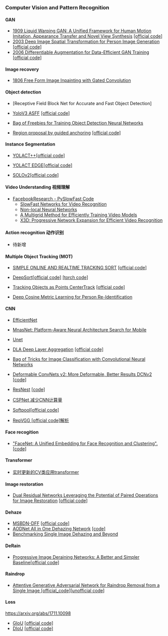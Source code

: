 
### Computer Vision and Pattern Recognition


#### GAN

- [1909 Liquid Warping GAN: A Unified Framework for Human Motion Imitation, Appearance Transfer and Novel View Synthesis](https://arxiv.org/abs/1909.12224) [[official code]](https://github.com/svip-lab/impersonator)
- [2003 Deep Image Spatial Transformation for Person Image Generation](https://arxiv.org/abs/2003.00696) [[official code]](https://github.com/RenYurui/Global-Flow-Local-Attention)
- [2006 Differentiable Augmentation
for Data-Efficient GAN Training](https://arxiv.org/pdf/2006.10738.pdf) [[official code]](https://github.com/mit-han-lab/data-efficient-gans)


#### Image recovery


- [1806 Free Form Image Inpainting with Gated Convolution](https://arxiv.org/pdf/1806.03589)

#### Object detection

- [Receptive Field Block Net for Accurate and Fast Object Detection]

- [YoloV3 ASFF](https://arxiv.org/pdf/1911.09516v2.pdf) [[official code]](https://github.com/ruinmessi/ASFF)

- [Bag of Freebies for Training Object Detection Neural Networks](https://arxiv.org/pdf/1902.04103.pdf)

- [Region proposal by guided anchoring](https://arxiv.org/abs/1901.03278) [[official code]](https://github.com/open-mmlab/mmdetection/blob/8c86f74ca01ec4c46997915e878b2a6ac518ff6d/mmdet/models/anchor_heads/guided_anchor_head.py)


#### Instance Segmentation

- [YOLACT++](https://arxiv.org/abs/1912.062189)[[official code]](https://github.com/dbolya/yolact)


- [YOLACT EDGE](https://arxiv.org/abs/2012.12259)[[official code]](https://github.com/haotian-liu/yolact_edge)

- [SOLOv2](https://arxiv.org/abs/2003.10152)[[official code]](https://github.com/WXinlong/SOLO)



#### Video Understanding 视频理解

- [FacebookResearch - PySlowFast Code](https://github.com/facebookresearch/SlowFast)
  - [SlowFast Networks for Video Recognition](https://arxiv.org/abs/1812.03982)
  - [Non-local Neural Networks](https://arxiv.org/abs/1711.07971)
  - [A Multigrid Method for Efficiently Training Video Models](https://arxiv.org/abs/1912.00998)
  - [X3D: Progressive Network Expansion for Efficient Video Recognition](https://arxiv.org/abs/2004.04730)

#### Action recognition 动作识别

- 待新增
#### Multiple Object Tracking (MOT)

- [SIMPLE ONLINE AND REALTIME TRACKING SORT](http://arxiv.org/pdf/1602.00763.pdf) [[official code]](https://github.com/abewley/sort)

- [DeepSort](https://arxiv.org/pdf/1703.07402.pdf)[[official code]](https://github.com/nwojke/deep_sort) [[torch code]](https://github.com/ZQPei/deep_sort_pytorch)
- [Tracking Objects as Points CenterTrack](http://arxiv.org/abs/2004.01177) [[official code]](https://github.com/xingyizhou/CenterTrack)

- [Deep Cosine Metric Learning for Person Re-Identification](https://arxiv.org/pdf/1812.00442.pdf)


#### CNN

- [EfficientNet](https://arxiv.org/pdf/1905.11946.pdf)


- [MnasNet: Platform-Aware Neural Architecture Search for Mobile](http://openaccess.thecvf.com/content_CVPR_2019/papers/Tan_MnasNet_Platform-Aware_Neural_Architecture_Search_for_Mobile_CVPR_2019_paper.pdf)

- [Unet](https://arxiv.org/pdf/1505.04597.pdf)

- [DLA Deep Layer Aggregation](http://openaccess.thecvf.com/content_cvpr_2018/papers/Yu_Deep_Layer_Aggregation_CVPR_2018_paper.pdf) [[official code]](https://github.com/ucbdrive/dla/blob/master/dla.py)

- [Bag of Tricks for Image Classification with Convolutional Neural Networks](https://arxiv.org/pdf/1812.01187.pdf)

- [Deformable ConvNets v2: More Deformable, Better Results DCNv2](https://arxiv.org/pdf/1811.11168.pdf) [[code]](https://github.com/CharlesShang/DCNv2)

- [ResNest](https://hangzhang.org/files/resnest.pdf) [[code]](https://github.com/zhanghang1989/ResNeSt)

- [CSPNet 减少CNN计算量](https://openaccess.thecvf.com/content_CVPRW_2020/papers/w28/Wang_CSPNet_A_New_Backbone_That_Can_Enhance_Learning_Capability_of_CVPRW_2020_paper.pdf)

- [Softpool](https://arxiv.org/pdf/2101.00440.pdf)[[official code]](https://github.com/alexandrosstergiou/SoftPool)

- [RepVGG ](https://arxiv.org/abs/2101.03697)[[official code]](https://github.com/DingXiaoH/RepVGG)[解析](https://zhuanlan.zhihu.com/p/344324470)

#### Face recogition
- ["FaceNet: A Unified Embedding for Face Recognition and Clustering".](https://arxiv.org/abs/1503.03832)[[code]](https://github.com/timesler/facenet-pytorch)

#### Transformer 

- [实时更新的CV类应用transformer](https://github.com/dk-liang/Awesome-Visual-Transformer)

#### Image restoration
- [Dual Residual Networks Leveraging the Potential of Paired Operations
for Image Restoration](https://arxiv.org/pdf/1903.08817.pdf) [[official code]](https://github.com/liu-vis/DualResidualNetoworks)


#### Dehaze
- [MSBDN-DFF](https://arxiv.org/abs/2004.13388) [[official code]](https://github.com/BookerDeWitt/MSBDN-DFF)
- [AODNet All in One Dehazing Network](https://openaccess.thecvf.com/content_ICCV_2017/papers/Li_AOD-Net_All-In-One_Dehazing_ICCV_2017_paper.pdf) [[code]](https://github.com/MayankSingal/PyTorch-Image-Dehazing)
- [Benchmarking Single Image Dehazing and Beyond](https://arxiv.org/pdf/1712.04143.pdf) 


#### DeRain
- [Progressive Image Deraining Networks: A Better and Simpler Baseline](https://arxiv.org/pdf/1901.09221.pdf)[[official code]](https://github.com/csdwren/PReNet)

#### Raindrop
- [Attentive Generative Adversarial Network for Raindrop Removal from a Single Image
](https://arxiv.org/abs/1711.10098) [[official_code]](https://github.com/rui1996/DeRaindrop)[[unofficial code]](https://github.com/MaybeShewill-CV/attentive-gan-derainnet)

#### Loss
https://arxiv.org/abs/1711.10098
- [GIoU](https://arxiv.org/pdf/1902.09630.pdf) [[official code]](https://github.com/generalized-iou/g-darknet)
- [DIoU](https://arxiv.org/pdf/1911.08287.pdf) [[official code]](https://github.com/Zzh-tju/DIoU-darknet)
